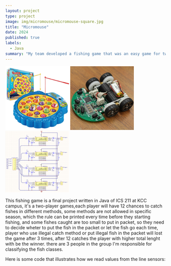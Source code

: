 ```yaml
---
layout: project
type: project
image: img/micromouse/micromouse-square.jpg
title: "Micromouse"
date: 2024
published: true
labels:
  - Java
summary: "My team developed a fishing game that was an easy game for two player can catch fish and the player with more total length of fish wins the game at Kapiolani Community College."
---
```


<div class="text-center p-4">
  <img width="200px" src="../img/819e8xn-s3L.jpg" class="img-thumbnail" >
  <img width="200px" src="../img/micromouse/micromouse-robot-2.jpg" class="img-thumbnail" >
  <img width="200px" src="../img/micromouse/micromouse-circuit.png" class="img-thumbnail" >
</div>

This fishing game is a final project written in Java of ICS 211 at KCC campus, it's a two-player games,each player will have 12 chances to catch fishes in different methods, some methods are not allowed in specific season, which the rule can be printed every time before they starting fishing, and some fishes caught are too small to put in packet, so they need to decide wheter to put the fish in the packet or let the fish go each time, player who use illegal catch method or put illegal fish in the packet will lost the game after 3 times, after 12 catches the player with higher total lenght with be the winner. there are 3 people in the group I'm responsible for classifying the fish classes.

Here is some code that illustrates how we read values from the line sensors:

